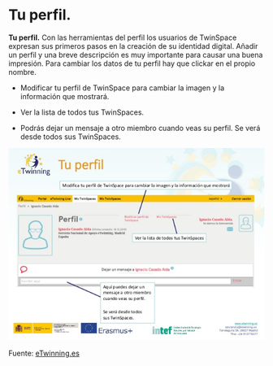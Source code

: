 
# Tu perfil.


**Tu perfil.** Con las herramientas del perfil los usuarios de TwinSpace expresan sus primeros pasos en la creación de su identidad digital. Añadir un perfil y una breve descripción es muy importante para causar una buena impresión. Para cambiar los datos de tu perfil hay que clickar en el propio nombre.



* Modificar tu perfil de TwinSpace para cambiar la imagen y la información que mostrará.


* Ver la lista de todos tus TwinSpaces.


* Podrás dejar un mensaje a otro miembro cuando veas su perfil. Se verá desde todos sus TwinSpaces.

![eTwinning.es](img/scale-partido-al-twinspace-17-638.jpg)

Fuente: [eTwinning.es](http://image.slidesharecdn.com/tutortwinspace-160118070453/95/scale-partido-al-twinspace-17-638.jpg?cb=1453103371)
